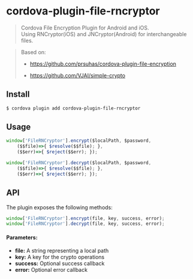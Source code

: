 cordova-plugin-file-rncryptor
====

> Cordova File Encryption Plugin for Android and iOS.<br>
> Using RNCryptor(iOS) and JNCryptor(Android) for interchangeable files.

> Based on:
>
> - https://github.com/prsuhas/cordova-plugin-file-encryption
>
> - https://github.com/VJAI/simple-crypto

## Install

```bash
$ cordova plugin add cordova-plugin-file-rncryptor
```

## Usage

```javascript
window['FileRNCryptor'].encrypt($localPath, $password,
	($$file)=>{ $resolve($$file); },
	($$err)=>{ $reject($$err); });

window['FileRNCryptor'].decrypt($localPath, $password,
	($$file)=>{ $resolve($$file); },
	($$err)=>{ $reject($$err); });
```

## API

The plugin exposes the following methods:

```javascript
window['FileRNCryptor'].encrypt(file, key, success, error);
window['FileRNCryptor'].decrypt(file, key, success, error);
```
#### Parameters:
* __file:__ A string representing a local path
* __key:__ A key for the crypto operations
* __success:__ Optional success callback
* __error:__ Optional error callback
